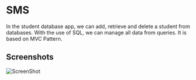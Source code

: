 # SMS
In the student database app, we can add, retrieve and delete a
student from databases. With the use of SQL, we can manage all
data from queries. It is based on MVC Pattern.

## Screenshots

![ScreenShot](https://raw.github.com/mervin-prog/SMS/main/Screenshots/login.png)
